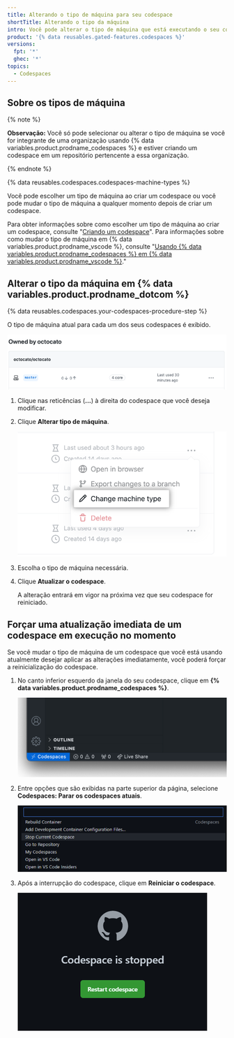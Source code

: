 ```yaml
---
title: Alterando o tipo de máquina para seu codespace
shortTitle: Alterando o tipo da máquina
intro: Você pode alterar o tipo de máquina que está executando o seu codespace para você usar os recursos apropriados para o trabalho que está fazendo.
product: '{% data reusables.gated-features.codespaces %}'
versions:
  fpt: '*'
  ghec: '*'
topics:
  - Codespaces
---
```


## Sobre os tipos de máquina

{% note %}

**Observação:** Você só pode selecionar ou alterar o tipo de máquina se você for integrante de uma organização usando {% data variables.product.prodname_codespaces %} e estiver criando um codespace em um repositório pertencente a essa organização.

{% endnote %}

{% data reusables.codespaces.codespaces-machine-types %}

Você pode escolher um tipo de máquina ao criar um codespace ou você pode mudar o tipo de máquina a qualquer momento depois de criar um codespace.

Para obter informações sobre como escolher um tipo de máquina ao criar um codespace, consulte "[Criando um codespace](/codespaces/developing-in-codespaces/creating-a-codespace#creating-a-codespace)". Para informações sobre como mudar o tipo de máquina em {% data variables.product.prodname_vscode %}, consulte "[Usando {% data variables.product.prodname_codespaces %} em {% data variables.product.prodname_vscode %}](/codespaces/developing-in-codespaces/using-codespaces-in-visual-studio-code#changing-the-machine-type-in-visual-studio-code)."

## Alterar o tipo da máquina em {% data variables.product.prodname_dotcom %}

{% data reusables.codespaces.your-codespaces-procedure-step %}

   O tipo de máquina atual para cada um dos seus codespaces é exibido.

   ![Lista "Seus codespaces"](/assets/images/help/codespaces/your-codespaces-list.png)

1. Clique nas reticências (**...**) à direita do codespace que você deseja modificar.
1. Clique **Alterar tipo de máquina**.

   ![Opção de menu '"Alterar tipo de máquina"](/assets/images/help/codespaces/change-machine-type-menu-option.png)

1. Escolha o tipo de máquina necessária.

2. Clique **Atualizar o codespace**.

   A alteração entrará em vigor na próxima vez que seu codespace for reiniciado.

## Forçar uma atualização imediata de um codespace em execução no momento

Se você mudar o tipo de máquina de um codespace que você está usando atualmente desejar aplicar as alterações imediatamente, você poderá forçar a reinicialização do codespace.

1. No canto inferior esquerdo da janela do seu codespace, clique em **{% data variables.product.prodname_codespaces %}**.

   ![Clique em "{% data variables.product.prodname_codespaces %}"](/assets/images/help/codespaces/codespaces-button.png)

1. Entre opções que são exibidas na parte superior da página, selecione **Codespaces: Parar os codespaces atuais**.

   ![Opção "Suspender codespace atual"](/assets/images/help/codespaces/suspend-current-codespace.png)

1. Após a interrupção do codespace, clique em **Reiniciar o codespace**.

   ![Clique em "Retomar"](/assets/images/help/codespaces/resume-codespace.png)
